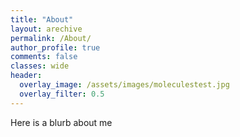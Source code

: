 ```yaml
---
title: "About"
layout: arechive
permalink: /About/
author_profile: true
comments: false
classes: wide
header:
  overlay_image: /assets/images/moleculestest.jpg
  overlay_filter: 0.5      
---
```


Here is a blurb about me
